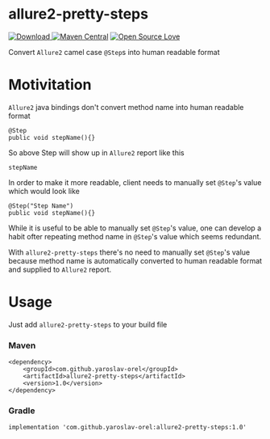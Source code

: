 # allure2-pretty-steps

[ ![Download](https://api.bintray.com/packages/yaroslav-orel/allure2-pretty-steps/allure2-pretty-steps/images/download.svg) ](https://bintray.com/yaroslav-orel/allure2-pretty-steps/allure2-pretty-steps/_latestVersion)
[![Maven Central](https://maven-badges.herokuapp.com/maven-central/com.github.yaroslav-orel/allure2-pretty-steps/badge.svg?style=flat)](https://maven-badges.herokuapp.com/maven-central/com.github.yaroslav-orel/allure2-pretty-steps)
[![Open Source Love](https://badges.frapsoft.com/os/mit/mit.svg?v=102)](https://github.com/ellerbrock/open-source-badge/)

Convert ```Allure2``` camel case ```@Step```s into human readable format

# Motivitation
```Allure2``` java bindings don't convert method name into human readable format
```
@Step
public void stepName(){}
```
So above Step will show up in ```Allure2``` report like this 

```
stepName
``` 

In order to make it more readable, client needs to manually set ```@Step```'s value which would look like
```
@Step("Step Name")
public void stepName(){}
```
While it is useful to be able to manually set ```@Step```'s value, one can develop a habit ofter repeating method name in ```@Step```'s value which seems redundant.

With ```allure2-pretty-steps``` there's no need to manually set ```@Step```'s value because method name is automatically converted to human readable format and supplied to ```Allure2``` report.

# Usage

Just add ```allure2-pretty-steps``` to your build file 

### Maven
```
<dependency>
	<groupId>com.github.yaroslav-orel</groupId>
	<artifactId>allure2-pretty-steps</artifactId>
	<version>1.0</version>
</dependency>
```

### Gradle
```
implementation 'com.github.yaroslav-orel:allure2-pretty-steps:1.0'
```
